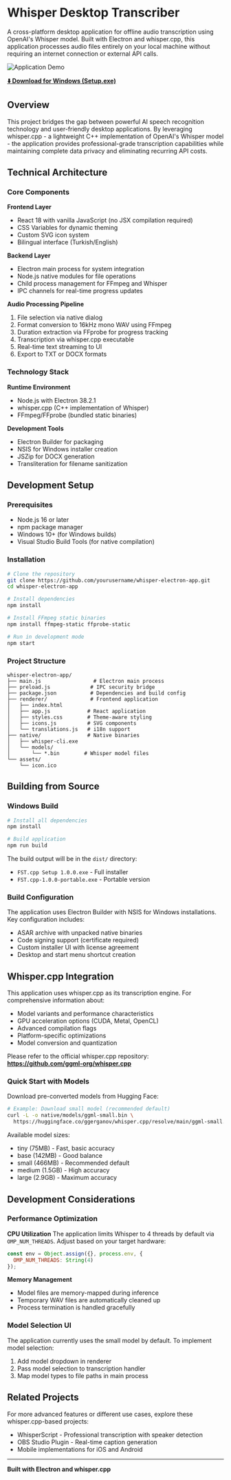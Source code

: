 # Whisper Desktop Transcriber

A cross-platform desktop application for offline audio transcription using OpenAI's Whisper model. Built with Electron and whisper.cpp, this application processes audio files entirely on your local machine without requiring an internet connection or external API calls.

![Application Demo](./assets/demo.gif)

[**⬇️ Download for Windows (Setup.exe)**](https://github.com/fatihserhatturan/whisper-local-transcriber-app/releases/tag/v1.0.0.1)
## Overview

This project bridges the gap between powerful AI speech recognition technology and user-friendly desktop applications. By leveraging whisper.cpp - a lightweight C++ implementation of OpenAI's Whisper model - the application provides professional-grade transcription capabilities while maintaining complete data privacy and eliminating recurring API costs.


## Technical Architecture

### Core Components

**Frontend Layer**
- React 18 with vanilla JavaScript (no JSX compilation required)
- CSS Variables for dynamic theming
- Custom SVG icon system
- Bilingual interface (Turkish/English)

**Backend Layer**
- Electron main process for system integration
- Node.js native modules for file operations
- Child process management for FFmpeg and Whisper
- IPC channels for real-time progress updates

**Audio Processing Pipeline**
1. File selection via native dialog
2. Format conversion to 16kHz mono WAV using FFmpeg
3. Duration extraction via FFprobe for progress tracking
4. Transcription via whisper.cpp executable
5. Real-time text streaming to UI
6. Export to TXT or DOCX formats

### Technology Stack

**Runtime Environment**
- Node.js with Electron 38.2.1
- whisper.cpp (C++ implementation of Whisper)
- FFmpeg/FFprobe (bundled static binaries)

**Development Tools**
- Electron Builder for packaging
- NSIS for Windows installer creation
- JSZip for DOCX generation
- Transliteration for filename sanitization

## Development Setup

### Prerequisites

- Node.js 16 or later
- npm package manager
- Windows 10+ (for Windows builds)
- Visual Studio Build Tools (for native compilation)

### Installation

```bash
# Clone the repository
git clone https://github.com/yourusername/whisper-electron-app.git
cd whisper-electron-app

# Install dependencies
npm install

# Install FFmpeg static binaries
npm install ffmpeg-static ffprobe-static

# Run in development mode
npm start
```

### Project Structure

```
whisper-electron-app/
├── main.js                 # Electron main process
├── preload.js             # IPC security bridge
├── package.json           # Dependencies and build config
├── renderer/              # Frontend application
│   ├── index.html
│   ├── app.js            # React application
│   ├── styles.css        # Theme-aware styling
│   ├── icons.js          # SVG components
│   └── translations.js   # i18n support
├── native/               # Native binaries
│   ├── whisper-cli.exe
│   └── models/
│       └── *.bin        # Whisper model files
└── assets/
    └── icon.ico
```

## Building from Source

### Windows Build

```bash
# Install all dependencies
npm install

# Build application
npm run build
```

The build output will be in the `dist/` directory:
- `FST.cpp Setup 1.0.0.exe` - Full installer
- `FST.cpp-1.0.0-portable.exe` - Portable version

### Build Configuration

The application uses Electron Builder with NSIS for Windows installations. Key configuration includes:
- ASAR archive with unpacked native binaries
- Code signing support (certificate required)
- Custom installer UI with license agreement
- Desktop and start menu shortcut creation

## Whisper.cpp Integration

This application uses whisper.cpp as its transcription engine. For comprehensive information about:
- Model variants and performance characteristics
- GPU acceleration options (CUDA, Metal, OpenCL)
- Advanced compilation flags
- Platform-specific optimizations
- Model conversion and quantization

Please refer to the official whisper.cpp repository:
**https://github.com/ggml-org/whisper.cpp**

### Quick Start with Models

Download pre-converted models from Hugging Face:
```bash
# Example: Download small model (recommended default)
curl -L -o native/models/ggml-small.bin \
  https://huggingface.co/ggerganov/whisper.cpp/resolve/main/ggml-small.bin
```

Available model sizes:
- tiny (75MB) - Fast, basic accuracy
- base (142MB) - Good balance
- small (466MB) - Recommended default
- medium (1.5GB) - High accuracy
- large (2.9GB) - Maximum accuracy

## Development Considerations

### Performance Optimization

**CPU Utilization**
The application limits Whisper to 4 threads by default via `OMP_NUM_THREADS`. Adjust based on your target hardware:
```javascript
const env = Object.assign({}, process.env, { 
  OMP_NUM_THREADS: String(4) 
});
```

**Memory Management**
- Model files are memory-mapped during inference
- Temporary WAV files are automatically cleaned up
- Process termination is handled gracefully





### Model Selection UI

The application currently uses the small model by default. To implement model selection:
1. Add model dropdown in renderer
2. Pass model selection to transcription handler
3. Map model types to file paths in main process


## Related Projects

For more advanced features or different use cases, explore these whisper.cpp-based projects:
- WhisperScript - Professional transcription with speaker detection
- OBS Studio Plugin - Real-time caption generation
- Mobile implementations for iOS and Android



---

**Built with Electron and whisper.cpp**
